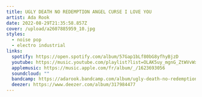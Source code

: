 ```yaml
---
title: UGLY DEATH NO REDEMPTION ANGEL CURSE I LOVE YOU
artist: Ada Rook
date: 2022-08-29T21:35:58.857Z
cover: /upload/a2607885959_10.jpg
styles:
  - noise pop
  - electro industrial
links:
  spotify: https://open.spotify.com/album/57Gap1bLf80bG8yfhyBjzD
  youtube: https://music.youtube.com/playlist?list=OLAK5uy_mgnG_ZtWVvWxLK5UBGNn0WphBa5aS1Mvk
  applemusic: https://music.apple.com/fr/album/_/1623693056
  soundcloud: ""
  bandcamp: https://adarook.bandcamp.com/album/ugly-death-no-redemption-angel-curse-i-love-you
  deezer: https://www.deezer.com/album/317984477
---
```

